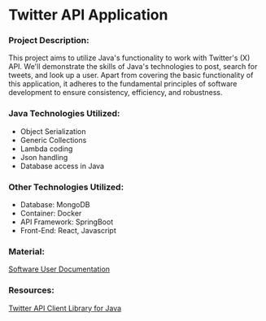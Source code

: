 # Twitter API Application
### Project Description:
This project aims to utilize Java's functionality to work with Twitter's (X) API. We'll demonstrate the skills of Java's technologies to post, search for tweets, and look up a user. Apart from covering the basic functionality of this application, it adheres to the fundamental principles of software development to ensure consistency, efficiency, and robustness.</br>

### Java Technologies Utilized:
- Object Serialization
- Generic Collections
- Lambda coding
- Json handling
- Database access in Java
### Other Technologies Utilized:
- Database: MongoDB
- Container: Docker
- API Framework: SpringBoot
- Front-End: React, Javascript

### Material:
[Software User Documentation](https://github.com/stephenyang0215/CS622-Advanced-Programming-Techniques/blob/main/Software_User_Documentation.pdf)
### Resources:
[Twitter API Client Library for Java](https://github.com/xdevplatform/twitter-api-java-sdk)